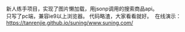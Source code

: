   新人练手项目，实现了图片懒加载，用jsonp调用的搜索商品api。  
 只写了pc端，兼容ie9以上浏览器。
  代码略渣，大家看看就好。
  在线演示： https://tanrenjie.github.io/suning/www.suning.com/
